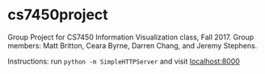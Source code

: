 # cs7450project

Group Project for CS7450 Information Visualization class, Fall 2017. Group members: Matt Britton, Ceara Byrne, Darren Chang, and Jeremy Stephens.

Instructions: run 
`python -m SimpleHTTPServer` and visit [localhost:8000](http://localhost:8000)
